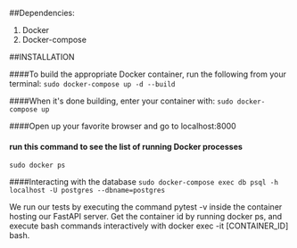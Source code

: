 ##Dependencies:
1. Docker
2. Docker-compose

##INSTALLATION

####To build the appropriate Docker container, run the following from your terminal:
```sudo docker-compose up -d --build```

####When it's done building, enter your container with:
```sudo docker-compose up```

####Open up your favorite browser and go to localhost:8000

#### run this command to see the list of running Docker processes
```sudo docker ps```

####Interacting with the database
```sudo docker-compose exec db psql -h localhost -U postgres --dbname=postgres```

We run our tests by executing the command pytest -v inside the container hosting our FastAPI server. Get the container id by running docker ps, and execute bash commands interactively with docker exec -it [CONTAINER_ID] bash.